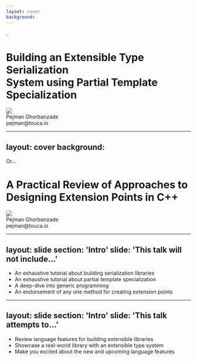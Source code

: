 ```yaml
---
layout: cover
background:
---
```


<p class="text-left wsl-highlight w-4/5 mx-auto invisible">.</p>
<div class="space-y-12">
  <h1>Building an Extensible Type Serialization<br /> System using Partial Template Specialization</h1>
  <div class="justify-between items-center flex w-4/5 mx-auto">
    <div class="w-50 bg-gradient-to-bl to-[#074b7a] from-[#0d0d2b] p-4 rounded-2xl dark:bg-none dark:rounded-none">
      <img src="/images/cppcon-logo.png" />
    </div>
    <div class="w-1/2 text-right">
      <div class="font-600 p-0 m-0 text-2xl">Pejman Ghorbanzade</div>
      <div class="font-400 text-md wsl-highlight">pejman@touca.io</div>
    </div>
  </div>
</div>

---
layout: cover
background:
---

<p class="text-left wsl-highlight w-4/5 mx-auto">Or...</p>
<div class="space-y-12">
  <h1>A Practical Review of Approaches to<br /> Designing Extension Points in C++</h1>
  <div class="justify-between items-center flex w-4/5 mx-auto">
    <div class="w-50 bg-gradient-to-bl to-[#074b7a] from-[#0d0d2b] p-4 rounded-2xl dark:bg-none dark:rounded-none">
      <img src="/images/cppcon-logo.png" />
    </div>
    <div class="w-1/2 text-right">
      <div class="font-600 p-0 m-0 text-2xl">Pejman Ghorbanzade</div>
      <div class="font-400 text-md wsl-highlight">pejman@touca.io</div>
    </div>
  </div>
</div>

---
layout: slide
section: 'Intro'
slide: 'This talk will not include...'
---

- An exhaustive tutorial about building serialization libraries
- An exhaustive tutorial about partial template specialization
- A deep-dive into generic programming
- An endorsement of any one method for creating extension points

---
layout: slide
section: 'Intro'
slide: 'This talk attempts to...'
---

- Review language features for building extensible libraries
- Showcase a real-world library with an extensible type system
- Make you excited about the new and upcoming language features
